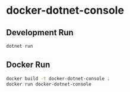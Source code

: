# docker-dotnet-console

## Development Run
```bash
dotnet run
```

## Docker Run
```bash
docker build -t docker-dotnet-console .
docker run docker-dotnet-console
```